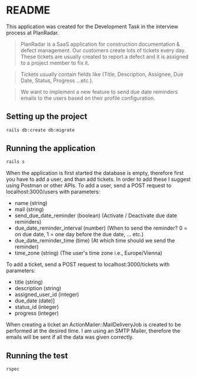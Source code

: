 # README

This application was created for the Development Task in the interview process at PlanRadar.

>PlanRadar is a SaaS application for construction documentation & defect management. Our customers create
lots of tickets every day. These tickets are usually created to report a defect and it is assigned to a project
member to fix it.

>Tickets usually contain fields like (Title, Description, Assignee, Due Date, Status, Progress ...etc.).

>We want to implement a new feature to send due date reminders emails to the users based on their profile
configuration.

## Setting up the project

```sh
rails db:create db:migrate
```

## Running the application

```sh
rails s
```

When the application is first started the database is empty, therefore first you have to add a user, and than add tickets.
In order to add these I suggest using Postman or other APIs.
To add a user, send a POST request to localhost:3000/users with parameters:
 - name (string)
 - mail (string)
 - send_due_date_reminder (boolean) (Activate / Deactivate due date reminders)
 - due_date_reminder_interval (number) (When to send the reminder? 0 = on due date, 1 = one day before the due date, ... etc.)
 - due_date_reminder_time (time) (At which time should we send the reminder)
 - time_zone (string) (The user's time zone i.e., Europe/Vienna)

 To add a ticket, send a POST request to localhost:3000/tickets with parameters:
 - title (string)
 - description (string)
 - assigned_user_id (integer)
 - due_date (date)]
 - status_id (integer)
 - progress (integer)

When creating a ticket an ActionMailer::MailDeliveryJob is created to be performed at the desired time.
I am using an SMTP Mailer, therefore the emails will be sent if all the data was given correctly.

## Running the test

```sh
rspec
```


